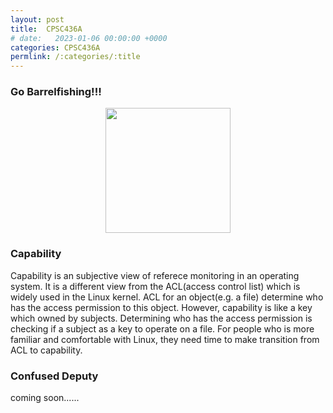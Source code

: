 ```yaml
---
layout: post
title:  CPSC436A
# date:   2023-01-06 00:00:00 +0000
categories: CPSC436A
permlink: /:categories/:title
---
```


### Go Barrelfishing!!!
<p align="center">
  <img width="200" height="200" src="/img/barrelfish.png">
</p>

### Capability
Capability is an subjective view of referece monitoring in an operating system. It is a different view from the ACL(access control list) which is widely used in the Linux kernel. ACL for an object(e.g. a file) determine who has the access permission to this object. However, capability is like a key which owned by subjects. Determining who has the access permission is checking if a subject as a key to operate on a file. For people who is more familiar and comfortable with Linux, they need time to make transition from ACL to capability.

### Confused Deputy
coming soon......